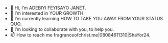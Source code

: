 - 👋 Hi, I’m ADEBIYI FEYISAYO JANET.
- 👀 I’m interested in YOUR GROWTH.
- 🌱 I’m currently learning HOW TO TAKE YOU AWAY FROM YOUR STATUS QUO.
- 💞️ I’m looking to collaborate with you, to help you.
- 📫 How to reach me fragranceofchrist.me|08084611310|ShaYor24.

<!---
ShaYor24/ShaYor24 is a ✨ special ✨ repository because its `README.md` (this file) appears on your GitHub profile.
You can click the Preview link to take a look at your changes.
--->
